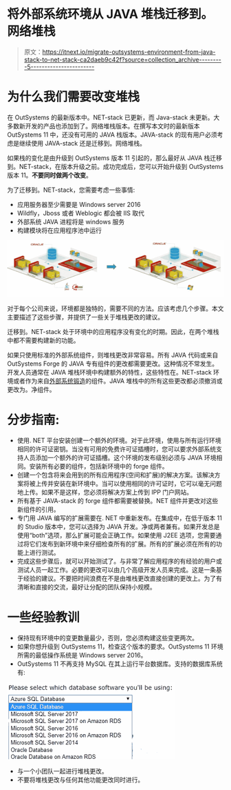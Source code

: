 # 将外部系统环境从 JAVA 堆栈迁移到。网络堆栈

> 原文：<https://itnext.io/migrate-outsystems-environment-from-java-stack-to-net-stack-ca2daeb9c42f?source=collection_archive---------5----------------------->

# 为什么我们需要改变堆栈

在 OutSystems 的最新版本中。NET-stack 已更新，而 Java-stack 未更新。大多数新开发的产品也添加到了。网络堆栈版本。在撰写本文时的最新版本 OutSystems 11 中，还没有可用的 JAVA 栈版本。JAVA-stack 的现有用户必须考虑是继续使用 JAVA-stack 还是迁移到。网络堆栈。

如果栈的变化是由升级到 OutSystems 版本 11 引起的，那么最好从 JAVA 栈迁移到。NET-stack，在版本升级之前。成功完成后，您可以开始升级到 OutSystems 版本 11。**不要同时做两个改变**。

为了迁移到。NET-stack，您需要考虑一些事情:

*   应用服务器至少需要是 Windows server 2016
*   Wildfly，Jboss 或者 Weblogic 都会被 IIS 取代
*   外部系统 JAVA 进程将是 windows 服务
*   构建模块将在应用程序池中运行

![](img/a99619ee8135bc6a52075b073e7683b7.png)

对于每个公司来说，环境都是独特的，需要不同的方法。应该考虑几个步骤。本文主要描述了这些步骤，并提供了一些关于堆栈更改的建议。

迁移到。NET-stack 处于环境中的应用程序没有变化的时期。因此，在两个堆栈中都不需要构建新的功能。

如果只使用标准的外部系统组件，则堆栈更改非常容易。所有 JAVA 代码或来自 OutSystems Forge 的 JAVA 专有组件的更改都需要更改。这种情况不常发生。开发人员通常在 JAVA 堆栈环境中构建额外的特性，这些特性在。NET-stack 环境或者作为来自[外部系统锻造](https://www.outsystems.com/forge/)的组件。JAVA 堆栈中的所有这些更改都必须撤消或更改为。净组件。

# 分步指南:

*   使用. NET 平台安装创建一个额外的环境。对于此环境，使用与所有运行环境相同的许可证密钥。当没有可用的免费许可证插槽时，您可以要求外部系统支持人员添加一个额外的许可证插槽。这个环境的发布级别必须与 JAVA 环境相同。安装所有必要的组件，包括新环境中的 forge 组件。
*   创建一个包含将来会用到的所有应用程序(空间和扩展)的解决方案。该解决方案将被上传并安装在新环境中。当可以使用相同的许可证时，它可以毫无问题地上传。如果不是这样，您必须将解决方案上传到 IPP 门户网站。
*   所有基于 JAVA-stack 的 forge 组件都需要被替换。NET 组件并更改对这些新组件的引用。
*   专门用 JAVA 编写的扩展需要在. NET 中重新发布。在集成中，在低于版本 11 的 Studio 版本中，您可以选择为 JAVA 开发。净或两者兼有。如果开发总是使用“both”选项，那么扩展可能会正确工作。如果使用 J2EE 选项，您需要通过将它们发布到新环境中来仔细检查所有的扩展。所有的扩展必须在所有的功能上进行测试。
*   完成这些步骤后，就可以开始测试了。与非常了解应用程序的有经验的用户或测试人员一起工作。必要的更改可以由几个高级开发人员来完成。这是一条基于经验的建议。不要把时间浪费在不是由堆栈更改直接创建的更改上。为了有清晰和直接的交流，最好让分配的团队保持小规模。

# 一些经验教训

*   保持现有环境中的变更数量最少，否则，您必须构建这些变更两次。
*   如果你想升级到 OutSystems 11，检查这个版本的要求。OutSystems 11 环境所需的最低操作系统是 Windows server 2016。
*   OutSystems 11 不再支持 MySQL 在其上运行平台数据库。支持的数据库系统有:

![](img/a3d5bc9b91886b708c0f4b8f5b135a6b.png)

*   与一个小团队一起进行堆栈更改。
*   不要将堆栈更改与任何其他功能更改同时进行。